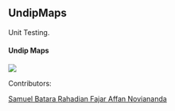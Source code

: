 ## UndipMaps

Unit Testing.

<h4>Undip Maps</h4>
<image src="/images/Undip Maps.png"></image>
<p class="h3">Contributors: </p>
<a class="h4" href='https://github.com/Aratab'>Samuel Batara </a>
<a class="h4" href="https://github.com/Rahanug">Rahadian Fajar </a>
<a class="h4" href="https://github.com/Fanov">Affan Noviananda </a>
